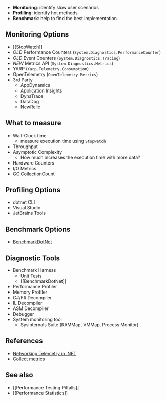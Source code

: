- **Monitoring**: identify slow user scenarios
- **Profiling**: identify hot methods
- **Benchmark**: help to find the best implementation

## Monitoring Options

- [[StopWatch]]
- *OLD* Performance Counters (`System.Diagnostics.PerformanceCounter`)
- *OLD* Event Counters (`System.Diagnostics.Tracing`)
- *NEW* Metrics API (`System.Diagnostics.Metrics`)
- YARP (`Yarp.Telemetry.Consumption`)
- OpenTelemetry (`OpenTelemetry.Metrics`)
- 3rd Party 
	- AppDynamics
	- Application Insights
	- DynaTrace
	- DataDog
	- NewRelic

## What to measure

- Wall-Clock time
	- measure execution time using `Stopwatch`
- Throughput
- Asymptotic Complexity
	- How much increases the execution time with more data?
- Hardware Counters
- I/O Metrics
- GC.CollectionCount

## Profiling Options

- dotnet CLI
- Visual Studio
- JetBrains Tools

## Benchmark Options

- [BenchmarkDotNet](https://benchmarkdotnet.org/)

## Diagnostic Tools

- Benchmark Harness
	- Unit Tests
	- [[BenchmarkDotNet]]
- Performance Profiler
- Memory Profiler
- C#/F# Decompiler
- IL Decompiler
- ASM Decompiler
- Debugger
- System monitoring tool
	- Sysinternals Suite (RAMMap, VMMap, Process Monitor)

## References

- [Networking Telemetry in .NET](https://learn.microsoft.com/en-us/dotnet/fundamentals/networking/networking-telemetry)
- [Collect metrics](https://learn.microsoft.com/en-us/dotnet/core/diagnostics/metrics-collection)

## See also

- [[Performance Testing Pitfalls]]
- [[Performance Statistics]]